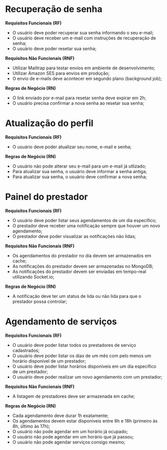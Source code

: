 # Recuperação de senha

**Requisitos Funcionais (RF)**

- O usuário deve poder recuperar sua senha informando o seu e-mail;
- O usuário deve receber um e-mail com instruções de recuperação de senha;
- O usuário deve poder resetar sua senha;

**Requisitos Não Funcionais (RNF)**

- Utilizar Mailtrap para testar envios em ambiente de desenvolvimento;
- Utilizar Amazon SES para envios em produção;
- O envio de e-mails deve acontecer em segundo plano (background job);

**Regras de Negócio (RN)**

- O link enviado por e-mail para resetar senha deve expirar em 2h;
- O usuário precisa confirmar a nova senha ao resetar sua senha;

# Atualização do perfil

**Requisitos Funcionais (RF)**

- O usuário deve poder atualizar seu nome, e-mail e senha;

**Regras de Negócio (RN)**

- O usuário não pode alterar seu e-mail para um e-mail já utlizado;
- Para atualizar sua senha, o usuário deve informar a senha antiga;
- Para atualizar sua senha, o usuário deve confirmar a nova senha;

# Painel do prestador

**Requisitos Funcionais (RF)**

- O usuário deve poder listar seus agendamentos de um dia específico;
- O prestador deve receber uma notificação sempre que houver um novo agendamento;
- O prestador deve poder visualizar as notificações não lidas;

**Requisitos Não Funcionais (RNF)**

- Os agendamentos do prestador no dia devem ser armazenados em cache;
- As notificações do prestador devem ser armazenadas no MongoDB;
- As notificações do prestador devem ser enviadas em tempo-real utilizando Socket.io;

**Regras de Negócio (RN)**

- A notificação deve ter um status de lida ou não lida para que o prestador possa controlar;

# Agendamento de serviços

**Requisitos Funcionais (RF)**

- O usuário deve poder listar todos os prestadores de serviço cadastrados;
- O usuário deve poder listar os dias de um mês com pelo menos um horário disponível de um prestador;
- O usuário deve poder listar horários disponíveis em um dia específico de um prestador;
- O usuário deve poder realizar um novo agendamento com um prestador;

**Requisitos Não Funcionais (RNF)**

- A listagem de prestadores deve ser armazenada em cache;

**Regras de Negócio (RN)**

- Cada agendamento deve durar 1h exatamente;
- Os agendamentos devem estar disponíveis entre 8h e 18h (primeiro às 8h, último às 17h);
- O usuário não pode agendar em um horário já ocupado;
- O usuário não pode agendar em um horário que já passou;
- O usuário não pode agendar serviços consigo mesmo;
